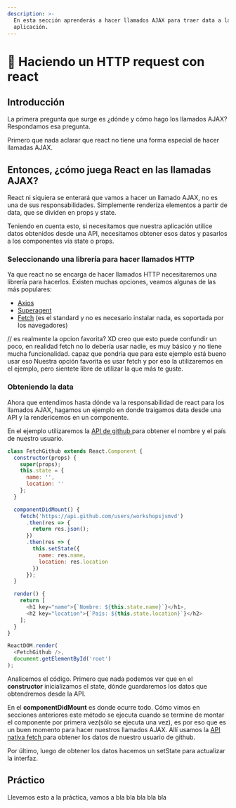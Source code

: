 ```yaml
---
description: >-
  En esta sección aprenderás a hacer llamados AJAX para traer data a la
  aplicación.
---
```


# 🦍 Haciendo un HTTP request con react

## Introducción

La primera pregunta que surge es ¿dónde y cómo hago los llamados AJAX? Respondamos esa pregunta.

Primero que nada aclarar que react no tiene una forma especial de hacer llamadas AJAX.

## Entonces, ¿cómo juega React en las llamadas AJAX?

React ni siquiera se enterará que vamos a hacer un llamado AJAX, no es una de sus responsabilidades. Simplemente renderiza elementos a partir de data, que se dividen en props y state.

Teniendo en cuenta esto, si necesitamos que nuestra aplicación utilice datos obtenidos desde una API, necesitamos obtener esos datos y pasarlos a los componentes vía state o props.

### Seleccionando una librería para hacer llamados HTTP

Ya que react no se encarga de hacer llamados HTTP necesitaremos una librería para hacerlos. Existen muchas opciones, veamos algunas de las más populares:

* [Axios](https://github.com/axios/axios) 
* [Superagent](https://github.com/visionmedia/superagent)
* [Fetch](https://github.com/github/fetch) \(es el standard y no es necesario instalar nada, es soportada por los navegadores\)

// es realmente la opcion favorita? XD creo que esto puede confundir un poco, en realidad fetch no lo debería usar nadie, es muy básico y no tiene mucha funcionalidad. capaz que pondria que para este ejemplo está bueno usar eso
Nuestra opción favorita es usar fetch y por eso la utilizaremos en el ejemplo, pero sientete libre de utilizar la que más te guste.

###  Obteniendo la data

Ahora que entendimos hasta dónde va la responsabilidad de react para los llamados AJAX, hagamos un ejemplo en donde traigamos data desde una API y la rendericemos en un componente.

En el ejemplo utilizaremos la [API de github ](https://developer.github.com/v3/search/)para obtener el nombre y el país de nuestro usuario.

```javascript
class FetchGithub extends React.Component {
  constructor(props) {
    super(props);
    this.state = {
      name: '',
      location: ''
    };
  }

  componentDidMount() {
    fetch('https://api.github.com/users/workshopsjsmvd')
      .then(res => {
        return res.json();
      })
      .then(res => {
        this.setState({
          name: res.name,
          location: res.location
        })
      });
  }

  render() {
    return [
      <h1 key="name">{`Nombre: ${this.state.name}`}</h1>,
      <h2 key="location">{`País: ${this.state.location}`}</h2>
    ];
  }
}

ReactDOM.render(
  <FetchGithub />,
  document.getElementById('root')
);
```

Analicemos el código. Primero que nada podemos ver que en el **constructor** inicializamos el state, dónde guardaremos los datos que obtendremos desde la API.

En el **componentDidMount** es donde ocurre todo. Cómo vimos en secciones anteriores este método se ejecuta cuando se termine de montar el componente por primera vez\(sólo se ejecuta una vez\), es por eso que es un buen momento para hacer nuestros llamados AJAX. Allí usamos la [API nativa fetch ](https://developer.mozilla.org/es/docs/Web/API/Fetch_API)para obtener los datos de nuestro usuario de github.

Por último, luego de obtener los datos hacemos un setState para actualizar la interfaz.

## Práctico

Llevemos esto a la práctica, vamos a bla bla bla bla bla





